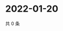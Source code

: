 # 2022-01-20

共 0 条

<!-- BEGIN WEIBO -->
<!-- 最后更新时间 Thu Jan 20 2022 04:14:52 GMT+0800 (China Standard Time) -->

<!-- END WEIBO -->
